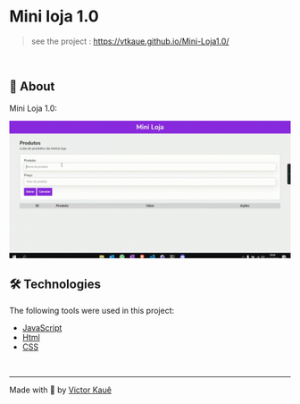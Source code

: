 # Mini loja 1.0


> see the project : https://vtkaue.github.io/Mini-Loja1.0/

<br>

## :dart: About ##

 Mini Loja 1.0:

 <img src="./.github/mini-loja1.0.gif">

<br>

## 🛠️ Technologies

The following tools were used in this project:

- [JavaScript](https://developer.mozilla.org/pt-BR/docs/Web/JavaScript) 
- [Html](https://developer.mozilla.org/pt-BR/docs/Web/HTML/Element/html/)  
- [CSS](https://developer.mozilla.org/pt-BR/docs/Web/CSS)  

<br>

---
Made with 💜 by [Victor Kauê ](https://github.com/vtkaue)
